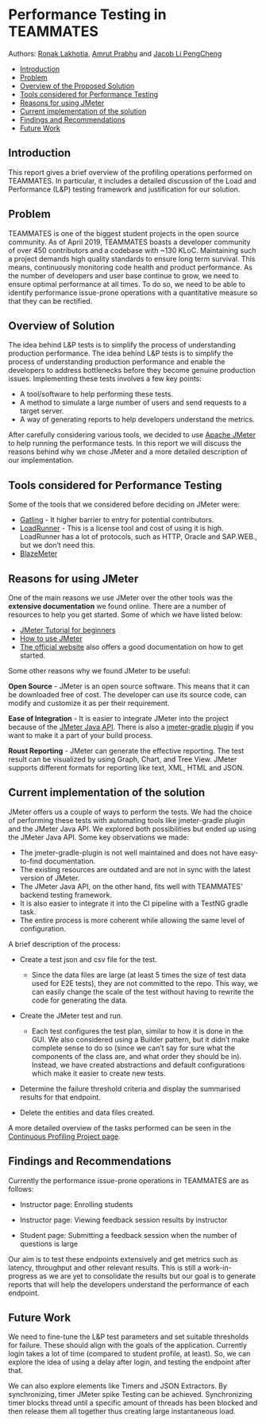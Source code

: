 # Performance Testing in TEAMMATES

Authors: [Ronak Lakhotia](https://github.com/RonakLakhotia), [Amrut Prabhu](https://github.com/amrut-prabhu) and [Jacob Li PengCheng](https://github.com/jacoblipech)

* [Introduction](#Introduction)
* [Problem](#Problem)
* [Overview of the Proposed Solution](#Overview-of-Solution)
* [Tools considered for Performance Testing](#Tools-considered-for-Performance-Testing)
* [Reasons for using JMeter](#Reasons-for-using-JMeter)
* [Current implementation of the solution](#current-implementation-of-the-solution)
* [Findings and Recommendations](#findings-and-recommendations)
* [Future Work](#Future-work)

## Introduction

This report gives a brief overview of the profiling operations performed on TEAMMATES.  In particular, it includes a detailed discussion of the Load and Performance (L&P) testing framework and justification for our solution.

## Problem

TEAMMATES is one of the biggest student projects in the open source community. As of April 2019, TEAMMATES boasts a developer community of over 450 contributors and a codebase with ~130 KLoC. 
Maintaining such a project demands high quality standards to ensure long term survival. 
This means, continuously monitoring code health and product performance. As the number of developers and user base continue to grow, we need to ensure optimal performance at all times.
To do so, we need to be able to identify performance issue-prone operations with a quantitative measure so that they can be rectified.

## Overview of Solution

The idea behind L&P tests is to simplify the process of understanding production performance. The idea behind L&P tests is to simplify the process of understanding production performance and enable the developers to address bottlenecks before they become genuine production issues.
Implementing these tests involves a few key points:

* A tool/software to help performing these tests.
* A method to simulate a large number of users and send requests to a target server.
* A way of generating reports to help developers understand the metrics.

After carefully considering various tools, we decided to use [Apache JMeter](https://jmeter.apache.org/) to help running the performance tests.
In this report we will discuss the reasons behind why we chose JMeter and a more detailed description of our implementation.

## Tools considered for Performance Testing

Some of the tools that we considered before deciding on JMeter were:

* [Gatling](https://gatling.io/) - It higher barrier to entry for potential contributors.
* [LoadRunner](https://www.guru99.com/introduction-to-hp-loadrunner-and-its-archtecture.html) - This is a license tool and cost of using it is high. LoadRunner has a lot of protocols, such as HTTP, Oracle and SAP.WEB., but we don’t need this.
* [BlazeMeter](https://www.blazemeter.com/)
 
## Reasons for using JMeter

One of the main reasons we use JMeter over the other tools was the **extensive documentation** we found online. There are a number of resources to help you get started. Some of which we have listed below:

* [JMeter Tutorial for beginners](https://www.guru99.com/jmeter-tutorials.html)
* [How to use JMeter](https://www.blazemeter.com/blog/how-use-jmeter-assertions-three-easy-steps)
* [The official website](https://jmeter.apache.org/usermanual/build-web-test-plan.html) also offers a good documentation on how to get started.

Some other reasons why we found JMeter to be useful:

**Open Source** -  JMeter is an open source software. This means that it can be downloaded free of cost. The developer can use its source code, can modify and customize it as per their requirement.

**Ease of Integration** - It is easier to integrate JMeter into the project because of the [JMeter Java API](https://jmeter.apache.org/api/index.html). There is also a [jmeter-gradle plugin](https://github.com/jmeter-gradle-plugin/jmeter-gradle-plugin) if you want to make it a part of your build process.

**Roust Reporting** - JMeter can generate the effective reporting. The test result can be visualized by using Graph, Chart, and Tree View. JMeter supports different formats for reporting like text, XML, HTML and JSON.

## Current implementation of the solution

JMeter offers us a couple of ways to perform the tests. We had the choice of performing these tests with automating tools like jmeter-gradle plugin and the JMeter Java API. 
We explored both possibilities but ended up using the JMeter Java API. Some key observations we made:

* The jmeter-gradle-plugin is not well maintained and does not have easy-to-find documentation. 
* The existing resources are outdated and are not in sync with the latest version of JMeter.
* The JMeter Java API, on the other hand, fits well with TEAMMATES' backend testing framework.
* It is also easier to integrate it into the CI pipeline with a TestNG gradle task. 
* The entire process is more coherent while allowing the same level of configuration.

A brief description of the process:

* Create a test json and csv file for the test.
    * Since the data files are large (at least 5 times the size of test data used for E2E tests), they are not committed to the repo. This way, we can easily change the scale of the test without having to rewrite the code for generating the data.

* Create the JMeter test and run.
    * Each test configures the test plan, similar to how it is done in the GUI. We also considered using a Builder pattern, but it didn’t make complete sense to do so (since we can’t say for sure what the components of the class are, and what order they should be in). Instead, we have created abstractions and default configurations which make it easier to create new tests.

* Determine the failure threshold criteria and display the summarised results for that endpoint.

* Delete the entities and data files created.

A more detailed overview of the tasks performed can be seen in the [Continuous Profiling Project page](https://github.com/teammates/teammates/projects/7).

## Findings and Recommendations

Currently the performance issue-prone operations in TEAMMATES are as follows:

* Instructor page: Enrolling students

* Instructor page: Viewing feedback session results by instructor

* Student page: Submitting a feedback session when the number of questions is large

Our aim is to test these endpoints extensively and get metrics such as latency, throughput and other relevant results.
This is still a work-in-progress as we are yet to consolidate the results but our goal is to generate reports that will help the developers understand the performance of each endpoint. 

## Future Work

We need to fine-tune the L&P test parameters and set suitable thresholds for failure. These should align with the goals of the application.
Currently login takes a lot of time (compared to student profile, at least). So, we can explore the idea of using a delay after login, and testing the endpoint after that.

We can also explore elements like Timers and JSON Extractors. By synchronizing, timer JMeter spike Testing can be achieved.
Synchronizing timer blocks thread until a specific amount of threads has been blocked and then release them all together thus creating large instantaneous load.

